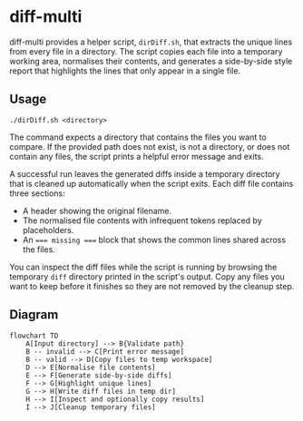 # diff-multi

diff-multi provides a helper script, `dirDiff.sh`, that extracts the unique lines from
every file in a directory. The script copies each file into a temporary working area,
normalises their contents, and generates a side-by-side style report that highlights the
lines that only appear in a single file.

## Usage

```
./dirDiff.sh <directory>
```

The command expects a directory that contains the files you want to compare. If the
provided path does not exist, is not a directory, or does not contain any files,
the script prints a helpful error message and exits.

A successful run leaves the generated diffs inside a temporary directory that is
cleaned up automatically when the script exits. Each diff file contains three sections:

* A header showing the original filename.
* The normalised file contents with infrequent tokens replaced by placeholders.
* An `=== missing ===` block that shows the common lines shared across the files.

You can inspect the diff files while the script is running by browsing the temporary
`diff` directory printed in the script's output. Copy any files you want to keep before
it finishes so they are not removed by the cleanup step.

## Diagram

```mermaid
flowchart TD
    A[Input directory] --> B{Validate path}
    B -- invalid --> C[Print error message]
    B -- valid --> D[Copy files to temp workspace]
    D --> E[Normalise file contents]
    E --> F[Generate side-by-side diffs]
    F --> G[Highlight unique lines]
    G --> H[Write diff files in temp dir]
    H --> I[Inspect and optionally copy results]
    I --> J[Cleanup temporary files]
```
